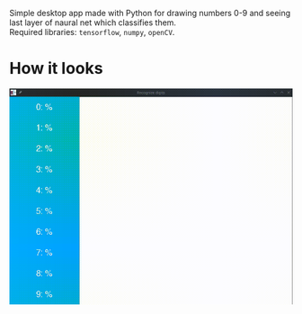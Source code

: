 Simple desktop app made with Python for drawing numbers 0-9 and seeing last layer of naural net which classifies them.\
Required libraries: `tensorflow`, `numpy`, `openCV`.
# How it looks
![Gif is broken](https://github.com/fstetic/recognize-written-digits/blob/master/visual/demonstration.gif)